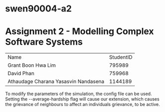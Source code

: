 # swen90004-a2
<h1>Assignment 2 - Modelling Complex Software Systems</h1>
<table>
  <tr>
    <td>Name</td>
    <td>StudentID</td>
  </tr>
    <tr>
    <td>Grant Boon Hwa Lim</td>
    <td>795989</td>
  </tr>
    <tr>
    <td>David Phan</td>
    <td>759968</td>
  </tr>
    <tr>
    <td>Athaudage Charana Yasasvin Nandasena</td>
    <td>1144189</td>
  </tr>
</table>
To modify the parameters of the simulation, the config file can be used. Setting the --average-hardship flag will cause our extension, which causes the grievance of neighbours to affect an individuals grievance, to be active.

